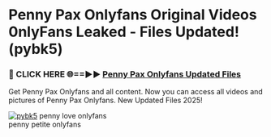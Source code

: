 # Penny Pax Onlyfans Original Videos 0nlyFans Leaked - Files Updated! (pybk5)

<h3>🔴 CLICK HERE 🌐==►► <a href="https://tinyurl.com/4seja8ks" rel="nofollow">Penny Pax Onlyfans Updated Files</a></h3>

Get Penny Pax Onlyfans and all content. Now you can access all videos and pictures of Penny Pax Onlyfans. New Updated Files 2025!

[![pybk5](https://i.imgur.com/EWjZXRe.gif)](https://tinyurl.com/4seja8ks)
penny love onlyfans<br>
penny petite onlyfans